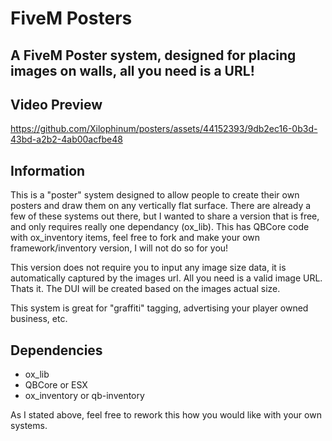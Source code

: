 # FiveM Posters
## A FiveM Poster system, designed for placing images on walls, all you need is a URL!


## Video Preview
https://github.com/Xilophinum/posters/assets/44152393/9db2ec16-0b3d-43bd-a2b2-4ab00acfbe48

## Information
This is a "poster" system designed to allow people to create their own posters and draw them on any vertically flat surface. There are already a few of these systems out there, but I wanted to share a version that is free, and only requires really one dependancy (ox_lib).
This has QBCore code with ox_inventory items, feel free to fork and make your own framework/inventory version, I will not do so for you!

This version does not require you to input any image size data, it is automatically captured by the images url. All you need is a valid image URL. Thats it. The DUI will be created based on the images actual size. 

This system is great for "graffiti" tagging, advertising your player owned business, etc. 

## Dependencies
- ox_lib
- QBCore or ESX
- ox_inventory or qb-inventory
  
As I stated above, feel free to rework this how you would like with your own systems. 

